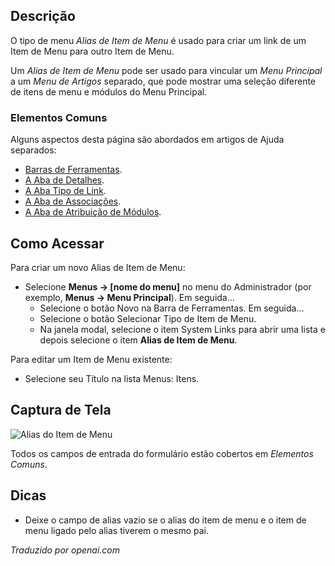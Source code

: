 <!-- Filename: Help4.x:Menu_Item:_Alias  / Display title: Alias do Item de Menu -->

## Descrição

O tipo de menu *Alias de Item de Menu* é usado para criar um link de um Item de Menu para outro Item de Menu.

Um *Alias de Item de Menu* pode ser usado para vincular um *Menu Principal* a um *Menu de Artigos* separado, que pode mostrar uma seleção diferente de itens de menu e módulos do Menu Principal.

### Elementos Comuns

Alguns aspectos desta página são abordados em artigos de Ajuda separados:

* [Barras de Ferramentas](jdocmanual?article=help/common-elements/toolbars).
* [A Aba de Detalhes](jdocmanual?article=help/menu-items-common/menu-item-details).
* [A Aba Tipo de Link](jdocmanual?article=help/menu-items-common/menu-item-link-type).
* [A Aba de Associações](jdocmanual?article=help/common-elements/edit-associations).
* [A Aba de Atribuição de Módulos](jdocmanual?article=help/menu-items-common/menu-item-module-assignment).

## Como Acessar

Para criar um novo Alias de Item de Menu:

- Selecione **Menus → \[nome do menu\]** no menu do Administrador
  (por exemplo, **Menus → Menu Principal**). Em seguida...
  - Selecione o botão Novo na Barra de Ferramentas. Em seguida...
  - Selecione o botão Selecionar Tipo de Item de Menu.
  - Na janela modal, selecione o item System Links para abrir uma lista e
    depois selecione o item **Alias de Item de Menu**.

Para editar um Item de Menu existente:

- Selecione seu Título na lista Menus: Itens.

## Captura de Tela

![Alias do Item de Menu](../../../ptbr/images/menu-items/system-links-menu-item-alias-details-tab.png)

Todos os campos de entrada do formulário estão cobertos em *Elementos Comuns*.

## Dicas

- Deixe o campo de alias vazio se o alias do item de menu e o item de menu
  ligado pelo alias tiverem o mesmo pai.

*Traduzido por openai.com*

